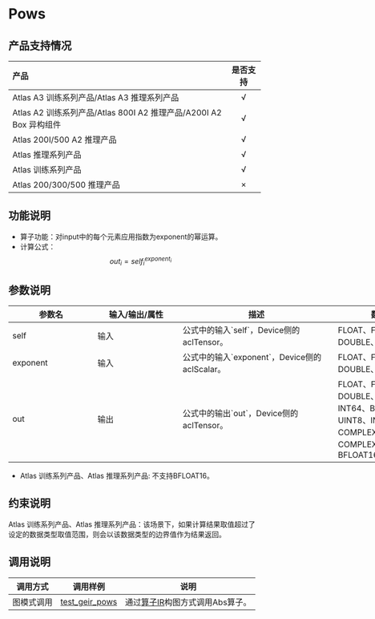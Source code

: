 # Pows

##  产品支持情况

| 产品                                                         | 是否支持 |
| :----------------------------------------------------------- | :------: |
| <term>Atlas A3 训练系列产品/Atlas A3 推理系列产品</term>     |    √     |
| <term>Atlas A2 训练系列产品/Atlas 800I A2 推理产品/A200I A2 Box 异构组件</term> |    √     |
| <term>Atlas 200I/500 A2 推理产品</term>                      |    √     |
| <term>Atlas 推理系列产品 </term>                             |    √     |
| <term>Atlas 训练系列产品</term>                              |    √     |
| <term>Atlas 200/300/500 推理产品</term>                      |    ×     |


## 功能说明

- 算子功能：对input中的每个元素应用指数为exponent的幂运算。
- 计算公式：
$$
out_i = self_i^{exponent_i}
$$

## 参数说明

<table style="undefined;table-layout: fixed; width: 1576px"><colgroup>
  <col style="width: 170px">
  <col style="width: 170px">
  <col style="width: 310px">
  <col style="width: 212px">
  <col style="width: 100px">
  </colgroup>
  <thead>
    <tr>
      <th>参数名</th>
      <th>输入/输出/属性</th>
      <th>描述</th>
      <th>数据类型</th>
      <th>数据格式</th>
    </tr></thead>
  <tbody>
    <tr>
      <td>self</td>
      <td>输入</td>
      <td>公式中的输入`self`，Device侧的aclTensor。</td>
      <td>FLOAT、FLOAT16、DOUBLE、BFLOAT16</td>
      <td>ND</td>
    </tr>
    <tr>
      <td>exponent</td>
      <td>输入</td>
      <td>公式中的输入`exponent`，Device侧的aclScalar。</td>
      <td>FLOAT、FLOAT16、DOUBLE、BFLOAT16</td>
      <td>ND</td>
    </tr>
    <tr>
      <td>out</td>
      <td>输出</td>
      <td>公式中的输出`out`，Device侧的aclTensor。</td>
      <td>FLOAT、FLOAT16、DOUBLE、INT32、INT64、BOOL、INT8、UINT8、INT16、COMPLEX64、COMPLEX128、BFLOAT16</td>
      <td>ND</td>
    </tr>
  </tbody></table>

- Atlas 训练系列产品、Atlas 推理系列产品: 不支持BFLOAT16。

## 约束说明

<term>Atlas 训练系列产品</term>、<term>Atlas 推理系列产品</term>：该场景下，如果计算结果取值超过了设定的数据类型取值范围，则会以该数据类型的边界值作为结果返回。

## 调用说明

| 调用方式 | 调用样例                                                                   | 说明                                                           |
|--------------|------------------------------------------------------------------------|--------------------------------------------------------------|
| 图模式调用 | [test_geir_pows](./examples/test_geir_pows.cpp)   | 通过[算子IR](./op_graph/pows_proto.h)构图方式调用Abs算子。 |
